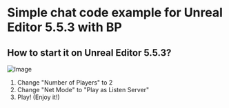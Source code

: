 # Simple chat code example for Unreal Editor 5.5.3 with BP
## How to start it on Unreal Editor 5.5.3?

![Image](https://github.com/user-attachments/assets/4d156ebe-babf-4481-bd38-dd472c4975c5)

1. Change "Number of Players" to 2
2. Change "Net Mode" to "Play as Listen Server"
3. Play! (Enjoy it!)